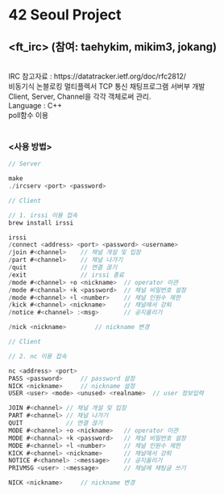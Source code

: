 # 42 Seoul Project
## <ft_irc> (참여: taehykim, mikim3, jokang)

 <br>
IRC 참고자료 : https://datatracker.ietf.org/doc/rfc2812/ <br>
비동기식 논블로킹 멀티플렉서 TCP 통신 채팅프로그램 서버부 개발<br>
Client, Server, Channel을 각각 객체로써 관리. <br>
Language : C++ <br>
poll함수 이용 <br>
<br>

### <사용 방법>
```c
// Server

make
./ircserv <port> <password>
```

```c
// Client

// 1. irssi 이용 접속
brew install irssi

irssi
/connect <address> <port> <password> <username>
/join #<channel>	// 채널 개설 및 입장
/part #<channel>	// 채널 나가기
/quit				// 연결 끊기
/exit				// irssi 종료
/mode #<channel> +o <nickname>	// operator 이관
/mode #<channal> +k <password>	// 채널 비밀번호 설정
/mode #<channel> +l <number>	// 채널 인원수 제한
/kick #<channel> <nickname>		// 채널에서 강퇴
/notice #<channel> :<msg>		// 공지올리기

/nick <nickname>		// nickname 변경
```

```c
// Client

// 2. nc 이용 접속

nc <address> <port>
PASS <password>		// password 설정
NICK <nickname>		// nickname 설정
USER <user> <mode> <unused> <realname>	// user 정보입력

JOIN #<channel>	// 채널 개설 및 입장
PART #<channel>	// 채널 나가기
QUIT			// 연결 끊기
MODE #<channel> +o <nickname>	// operator 이관
MODE #<channal> +k <password>	// 채널 비밀번호 설정
MODE #<channel> +l <number>		// 채널 인원수 제한
KICK #<channel> <nickname>		// 채널에서 강퇴
NOTICE #<channel> :<message>	// 공지올리기
PRIVMSG <user> :<message>		// 채널에 채팅글 쓰기

NICK <nickname>		// nickname 변경
```
